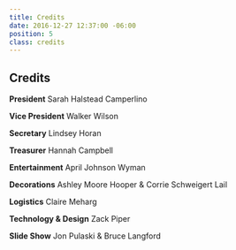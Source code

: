 ```yaml
---
title: Credits
date: 2016-12-27 12:37:00 -06:00
position: 5
class: credits
---
```


## Credits

**President**
Sarah Halstead Camperlino

**Vice President**
Walker Wilson

**Secretary**
Lindsey Horan

**Treasurer**
Hannah Campbell

**Entertainment**
April Johnson Wyman

**Decorations**
Ashley Moore Hooper & Corrie Schweigert Lail

**Logistics**
Claire Meharg

**Technology & Design**
Zack Piper

**Slide Show**
Jon Pulaski & Bruce Langford 
